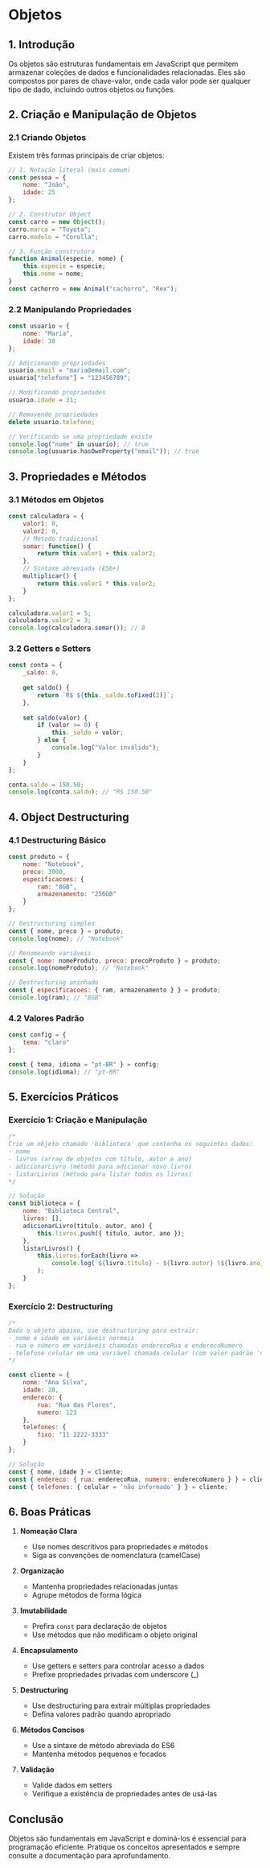 # Objetos

## 1. Introdução
Os objetos são estruturas fundamentais em JavaScript que permitem armazenar coleções de dados e funcionalidades relacionadas. Eles são compostos por pares de chave-valor, onde cada valor pode ser qualquer tipo de dado, incluindo outros objetos ou funções.

## 2. Criação e Manipulação de Objetos

### 2.1 Criando Objetos

Existem três formas principais de criar objetos:

```javascript
// 1. Notação literal (mais comum)
const pessoa = {
    nome: "João",
    idade: 25
};

// 2. Construtor Object
const carro = new Object();
carro.marca = "Toyota";
carro.modelo = "Corolla";

// 3. Função construtora
function Animal(especie, nome) {
    this.especie = especie;
    this.nome = nome;
}
const cachorro = new Animal("cachorro", "Rex");
```

### 2.2 Manipulando Propriedades

```javascript
const usuario = {
    nome: "Maria",
    idade: 30
};

// Adicionando propriedades
usuario.email = "maria@email.com";
usuario["telefone"] = "123456789";

// Modificando propriedades
usuario.idade = 31;

// Removendo propriedades
delete usuario.telefone;

// Verificando se uma propriedade existe
console.log("nome" in usuario); // true
console.log(usuario.hasOwnProperty("email")); // true
```

## 3. Propriedades e Métodos

### 3.1 Métodos em Objetos

```javascript
const calculadora = {
    valor1: 0,
    valor2: 0,
    // Método tradicional
    somar: function() {
        return this.valor1 + this.valor2;
    },
    // Sintaxe abreviada (ES6+)
    multiplicar() {
        return this.valor1 * this.valor2;
    }
};

calculadora.valor1 = 5;
calculadora.valor2 = 3;
console.log(calculadora.somar()); // 8
```

### 3.2 Getters e Setters

```javascript
const conta = {
    _saldo: 0,
    
    get saldo() {
        return `R$ ${this._saldo.toFixed(2)}`;
    },
    
    set saldo(valor) {
        if (valor >= 0) {
            this._saldo = valor;
        } else {
            console.log("Valor inválido");
        }
    }
};

conta.saldo = 150.50;
console.log(conta.saldo); // "R$ 150.50"
```

## 4. Object Destructuring

### 4.1 Destructuring Básico

```javascript
const produto = {
    nome: "Notebook",
    preco: 3000,
    especificacoes: {
        ram: "8GB",
        armazenamento: "256GB"
    }
};

// Destructuring simples
const { nome, preco } = produto;
console.log(nome); // "Notebook"

// Renomeando variáveis
const { nome: nomeProduto, preco: precoProduto } = produto;
console.log(nomeProduto); // "Notebook"

// Destructuring aninhado
const { especificacoes: { ram, armazenamento } } = produto;
console.log(ram); // "8GB"
```

### 4.2 Valores Padrão

```javascript
const config = {
    tema: "claro"
};

const { tema, idioma = "pt-BR" } = config;
console.log(idioma); // "pt-BR"
```

## 5. Exercícios Práticos

### Exercício 1: Criação e Manipulação
```javascript
/* 
Crie um objeto chamado 'biblioteca' que contenha os seguintes dados:
- nome
- livros (array de objetos com título, autor e ano)
- adicionarLivro (método para adicionar novo livro)
- listarLivros (método para listar todos os livros)
*/

// Solução
const biblioteca = {
    nome: "Biblioteca Central",
    livros: [],
    adicionarLivro(titulo, autor, ano) {
        this.livros.push({ titulo, autor, ano });
    },
    listarLivros() {
        this.livros.forEach(livro => 
            console.log(`${livro.titulo} - ${livro.autor} (${livro.ano})`)
        );
    }
};
```

### Exercício 2: Destructuring
```javascript
/* 
Dado o objeto abaixo, use destructuring para extrair:
- nome e idade em variáveis normais
- rua e número em variáveis chamadas enderecoRua e enderecoNumero
- telefone celular em uma variável chamada celular (com valor padrão 'não informado')
*/

const cliente = {
    nome: "Ana Silva",
    idade: 28,
    endereco: {
        rua: "Rua das Flores",
        numero: 123
    },
    telefones: {
        fixo: "11 2222-3333"
    }
};

// Solução
const { nome, idade } = cliente;
const { endereco: { rua: enderecoRua, numero: enderecoNumero } } = cliente;
const { telefones: { celular = 'não informado' } } = cliente;
```

## 6. Boas Práticas

1. **Nomeação Clara**
   - Use nomes descritivos para propriedades e métodos
   - Siga as convenções de nomenclatura (camelCase)

2. **Organização**
   - Mantenha propriedades relacionadas juntas
   - Agrupe métodos de forma lógica

3. **Imutabilidade**
   - Prefira `const` para declaração de objetos
   - Use métodos que não modificam o objeto original

4. **Encapsulamento**
   - Use getters e setters para controlar acesso a dados
   - Prefixe propriedades privadas com underscore (_)

5. **Destructuring**
   - Use destructuring para extrair múltiplas propriedades
   - Defina valores padrão quando apropriado

6. **Métodos Concisos**
   - Use a sintaxe de método abreviada do ES6
   - Mantenha métodos pequenos e focados

7. **Validação**
   - Valide dados em setters
   - Verifique a existência de propriedades antes de usá-las

## Conclusão

Objetos são fundamentais em JavaScript e dominá-los é essencial para programação eficiente. Pratique os conceitos apresentados e sempre consulte a documentação para aprofundamento.
